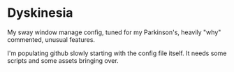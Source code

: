 # Dyskinesia
My sway window manage config, tuned for my Parkinson's, heavily "why" commented, unusual features.

I'm populating github slowly starting with the config file itself. It needs some scripts and some assets bringing over.
